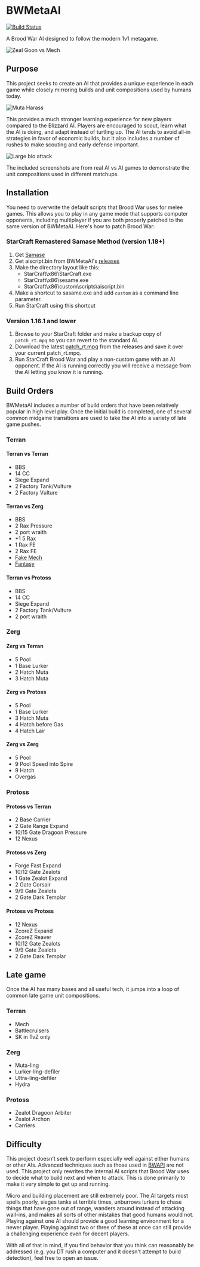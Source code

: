BWMetaAI
========

[![Build Status](https://travis-ci.org/jncraton/BWMetaAI.svg?branch=master)](https://travis-ci.org/jncraton/BWMetaAI)

A Brood War AI designed to follow the modern 1v1 metagame.

![Zeal Goon vs Mech](docs/zeal_goon_tank.png)

Purpose
--------

This project seeks to create an AI that provides a unique experience in each game while closely mirroring builds and unit compositions used by humans today.

![Muta Harass](docs/muta_harass.png)

This provides a much stronger learning experience for new players compared to the Blizzard AI. Players are encouraged to scout, learn what the AI is doing, and adapt instead of turtling up. The AI tends to avoid all-in strategies in favor of economic builds, but it also includes a number of rushes to make scouting and early defense important.

![Large bio attack](docs/marines_sunkens.png)

The included screenshots are from real AI vs AI games to demonstrate the unit compositions used in different matchups.

Installation
------------

You need to overwrite the default scripts that Brood War uses for melee games. This allows you to play in any game mode that supports computer opponents, including multiplayer if you are both properly patched to the same version of BWMetaAI. Here's how to patch Brood War:

### StarCraft Remastered Samase Method (version 1.18+)

1. Get [Samase](http://www.staredit.net/topic/17430/0/)
2. Get aiscript.bin from BWMetaAI's [releases](https://github.com/jncraton/BWMetaAI/releases/latest)
3. Make the directory layout like this:
    - StarCraft\x86\StarCraft.exe
    - StarCraft\x86\sesame.exe
    - StarCraft\x86\custom\scripts\aiscript.bin
4. Make a shortcut to sasame.exe and add `custom` as a command line parameter.
5. Run StarCraft using this shortcut

### Version 1.16.1 and lower

1. Browse to your StarCraft folder and make a backup copy of `patch_rt.mpq` so you can revert to the standard AI.
2. Download the latest [patch_rt.mpq](https://github.com/jncraton/BWMetaAI/releases/latest) from the releases and save it over your current patch_rt.mpq.
3. Run StarCraft Brood War and play a non-custom game with an AI opponent. If the AI is running correctly you will receive a message from the AI letting you know it is running.

Build Orders
------------

BWMetaAI includes a number of build orders that have been relatively popular in high level play. Once the initial build is completed, one of several common midgame transitions are used to take the AI into a variety of late game pushes.

### Terran

#### Terran vs Terran

* BBS
* 14 CC
* Siege Expand
* 2 Factory Tank/Vulture
* 2 Factory Vulture

#### Terran vs Zerg

* BBS
* 2 Rax Pressure
* 2 port wraith
* +1 5 Rax
* 1 Rax FE
* 2 Rax FE
* [Fake Mech](https://liquipedia.net/starcraft/Iloveoov_Fake_Mech)
* [Fantasy](https://liquipedia.net/starcraft/Fantasy_Build)

#### Terran vs Protoss

* BBS
* 14 CC
* Siege Expand
* 2 Factory Tank/Vulture
* 2 port wraith



### Zerg

#### Zerg vs Terran

* 5 Pool
* 1 Base Lurker
* 2 Hatch Muta
* 3 Hatch Muta

#### Zerg vs Protoss

* 5 Pool
* 1 Base Lurker
* 3 Hatch Muta
* 4 Hatch before Gas
* 4 Hatch Lair

#### Zerg vs Zerg

* 5 Pool
* 9 Pool Speed into Spire
* 9 Hatch
* Overgas

### Protoss

#### Protoss vs Terran

* 2 Base Carrier
* 2 Gate Range Expand
* 10/15 Gate Dragoon Pressure
* 12 Nexus

#### Protoss vs Zerg

* Forge Fast Expand
* 10/12 Gate Zealots
* 1 Gate Zealot Expand
* 2 Gate Corsair
* 9/9 Gate Zealots
* 2 Gate Dark Templar

#### Protoss vs Protoss

* 12 Nexus
* ZcoreZ Expand
* ZcoreZ Reaver
* 10/12 Gate Zealots
* 9/9 Gate Zealots
* 2 Gate Dark Templar

Late game 
---------

Once the AI has many bases and all useful tech, it jumps into a loop of common late game unit compositions.

### Terran

* Mech
* Battlecruisers
* SK in TvZ only

### Zerg

* Muta-ling
* Lurker-ling-defiler
* Ultra-ling-defiler
* Hydra

### Protoss

* Zealot Dragoon Arbiter
* Zealot Archon
* Carriers

Difficulty
----------

This project doesn't seek to perform especially well against either humans or other AIs. Advanced techniques such as those used in [BWAPI](https://github.com/bwapi/bwapi) are not used. This project only rewrites the internal AI scripts that Brood War uses to decide what to build next and when to attack. This is done primarily to make it very simple to get up and running.

Micro and building placement are still extremely poor. The AI targets most spells poorly, sieges tanks at terrible times, unburrows lurkers to chase things that have gone out of range, wanders around instead of attacking wall-ins, and makes all sorts of other mistakes that good humans would not. Playing against one AI should provide a good learning environment for a newer player. Playing against two or three of these at once can still provide a challenging experience even for decent players.

With all of that in mind, if you find behavior that you think can reasonably be addressed (e.g. you DT rush a computer and it doesn't attempt to build detection), feel free to open an issue.
